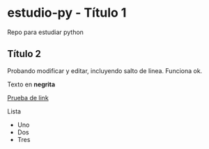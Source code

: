 # estudio-py - Título 1

Repo para estudiar python

## Título 2

Probando modificar y editar, incluyendo salto de linea. Funciona ok.

Texto en **negrita**

[Prueba de link](http://www.nitrico.com.ar)

Lista
* Uno
* Dos
* Tres
